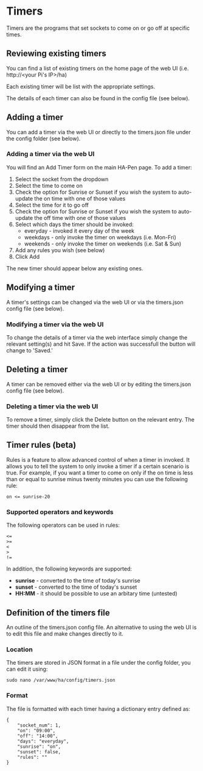# Timers

Timers are the programs that set sockets to come on or go off at specific times.

## Reviewing existing timers

You can find a list of existing timers on the home page of the web UI (i.e. http://<your Pi's IP>/ha)

Each existing timer will be list with the appropriate settings.

The details of each timer can also be found in the config file (see below).

## Adding a timer

You can add a timer via the web UI or directly to the timers.json file under the config folder (see below).

### Adding a timer via the web UI

You will find an Add Timer form on the main HA-Pen page. To add a timer:

1. Select the socket from the dropdown
2. Select the time to come on
3. Check the option for Sunrise or Sunset if you wish the system to auto-update the on time with one of those values
4. Select the time for it to go off
5. Check the option for Sunrise or Sunset if you wish the system to auto-update the off time with one of those values
6. Select which days the timer should be invoked:
    * everyday - invoked it every day of the week
    * weekdays - only invoke the timer on weekdays (i.e. Mon-Fri)
    * weekends - only invoke the timer on weekends (i.e. Sat & Sun)
7. Add any rules you wish (see below)
8. Click Add

The new timer should appear below any existing ones.

## Modifying a timer

A timer's settings can be changed via the web UI or via the timers.json config file (see below).

### Modifying a timer via the web UI

To change the details of a timer via the web interface simply change the relevant setting(s) and hit Save. If the action was successfull the button will change to 'Saved.'

## Deleting a timer

A timer can be removed either via the web UI or by editing the timers.json config file (see below).

### Deleting a timer via the web UI

To remove a timer, simply click the Delete button on the relevant entry. The timer should then disappear from the list.

## Timer rules (beta)

Rules is a feature to allow advanced control of when a timer in invoked. It allows you to tell the system to only invoke a timer if a certain scenario is true. For example, if you want a timer to come on only if the on time is less than or equal to sunrise minus twenty minutes you can use the following rule:

    on <= sunrise-20
    
### Supported operators and keywords

The following operators can be used in rules:

```
<=
>=
<
>
!=
```

In addition, the following keywords are supported:

- **sunrise** - converted to the time of today's sunrise
- **sunset** - converted to the time of today's sunset
- **HH:MM** - it should be possible to use an arbitary time (untested)

## Definition of the timers file

An outline of the timers.json config file. An alternative to using the web UI is to edit this file and make changes directly to it.

### Location

The timers are stored in JSON format in a file under the config folder, you can edit it using:

    sudo nano /var/www/ha/config/timers.json

### Format

The file is formatted with each timer having a dictionary entry defined as:

```
{
    "socket_num": 1,
    "on": "09:00",
    "off": "14:00",
    "days": "everyday",
    "sunrise": "on",
    "sunset": false,
    "rules": ""
}
```

